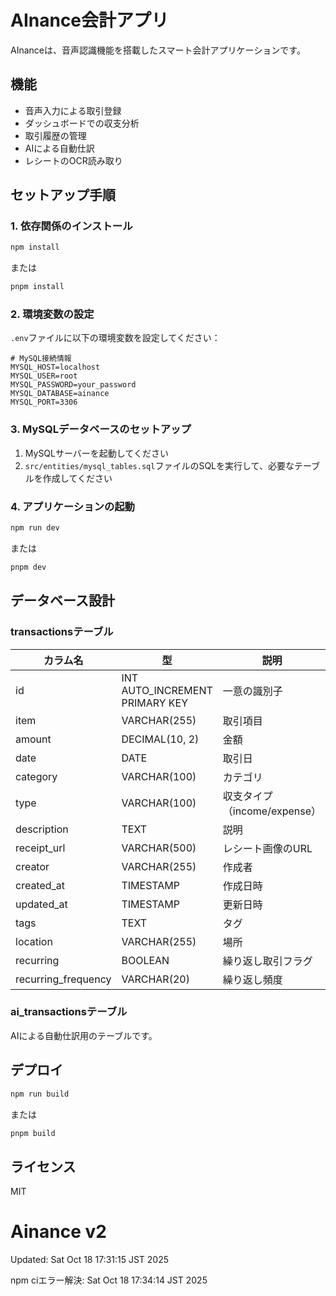 # AInance会計アプリ

AInanceは、音声認識機能を搭載したスマート会計アプリケーションです。

## 機能

- 音声入力による取引登録
- ダッシュボードでの収支分析
- 取引履歴の管理
- AIによる自動仕訳
- レシートのOCR読み取り

## セットアップ手順

### 1. 依存関係のインストール

```bash
npm install
```

または

```bash
pnpm install
```

### 2. 環境変数の設定

`.env`ファイルに以下の環境変数を設定してください：

```env
# MySQL接続情報
MYSQL_HOST=localhost
MYSQL_USER=root
MYSQL_PASSWORD=your_password
MYSQL_DATABASE=ainance
MYSQL_PORT=3306
```

### 3. MySQLデータベースのセットアップ

1. MySQLサーバーを起動してください
2. `src/entities/mysql_tables.sql`ファイルのSQLを実行して、必要なテーブルを作成してください

### 4. アプリケーションの起動

```bash
npm run dev
```

または

```bash
pnpm dev
```

## データベース設計

### transactionsテーブル

| カラム名 | 型 | 説明 |
|---------|---|-----|
| id | INT AUTO_INCREMENT PRIMARY KEY | 一意の識別子 |
| item | VARCHAR(255) | 取引項目 |
| amount | DECIMAL(10, 2) | 金額 |
| date | DATE | 取引日 |
| category | VARCHAR(100) | カテゴリ |
| type | VARCHAR(100) | 収支タイプ（income/expense） |
| description | TEXT | 説明 |
| receipt_url | VARCHAR(500) | レシート画像のURL |
| creator | VARCHAR(255) | 作成者 |
| created_at | TIMESTAMP | 作成日時 |
| updated_at | TIMESTAMP | 更新日時 |
| tags | TEXT | タグ |
| location | VARCHAR(255) | 場所 |
| recurring | BOOLEAN | 繰り返し取引フラグ |
| recurring_frequency | VARCHAR(20) | 繰り返し頻度 |

### ai_transactionsテーブル

AIによる自動仕訳用のテーブルです。

## デプロイ

```bash
npm run build
```

または

```bash
pnpm build
```

## ライセンス

MIT
# Ainance v2
Updated: Sat Oct 18 17:31:15 JST 2025

npm ciエラー解決: Sat Oct 18 17:34:14 JST 2025
